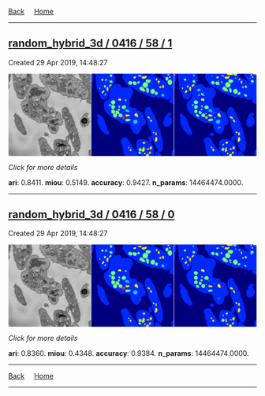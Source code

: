 
[Back](..)&nbsp;&nbsp;&nbsp;&nbsp;&nbsp;[Home](https://leapmanlab.github.io/snapshots)

---

<div class="summary"><a href="1"><h2>random_hybrid_3d / 0416 / 58 / 1</h2></a><p>Created 29 Apr 2019, 14:48:27
</p><a href="1"><img src="1/media/summary.png" align="center"></a><p>
<i>Click for more details</i>
</p></div>

**ari**: 0.8411. **miou**: 0.5149. **accuracy**: 0.9427. **n_params**: 14464474.0000. 

---

<div class="summary"><a href="0"><h2>random_hybrid_3d / 0416 / 58 / 0</h2></a><p>Created 29 Apr 2019, 14:48:27
</p><a href="0"><img src="0/media/summary.png" align="center"></a><p>
<i>Click for more details</i>
</p></div>

**ari**: 0.8360. **miou**: 0.4348. **accuracy**: 0.9384. **n_params**: 14464474.0000. 

---

[Back](..)&nbsp;&nbsp;&nbsp;&nbsp;&nbsp;[Home](https://leapmanlab.github.io/snapshots)

---